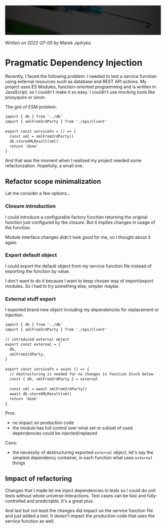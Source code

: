 ![](img/header-di-module.png)

*Written on 2022-07-05 by Marek Jędryka*

# Pragmatic Dependency Injection

Recently, I faced the following problem:
I needed to test a service function using external resources such as database and REST API actions.
My project uses ES Modules, function-oriented programming and is written in JavaScript, so I couldn't make it so easy.
I couldn't use mocking tools like proxyquire or sinon.

The gist of ESM problem:

```JS
import { db } from '../db'
import { xmlFrom3rdParty } from './api/client'

export const serviceFn = () => {
  const xml = xmlFrom3rdParty()
  db.storeXMLResult(xml)
  return 'done'
}
```

And that was the moment when I realized my project needed some refactorization.
Hopefully, a small one.

## Refactor scope minimalization

Let me consider a few options...

### Closure introduction

I could introduce a configurable factory function returning the original function just configured by the closure.
But it implies changes in usage of the function.

Module interface changes didn't look good for me, so I thought about it again.

### Export default object

I could export the default object from my service function file instead of exporting the function by value.

I don't want to do it because I want to keep chosen way of import/export modules.
So I had to try something else, simpler maybe.

### External stuff export

I exported brand new object including my dependencies for replacement or injection.

```JS
import { db } from '../db'
import { xmlFrom3rdParty } from './api/client'

// introduced external object
export const external = {
  db,
  xmlFrom3rdParty,
}

export const serviceFn = async () => {
  // destructuring is needed for no changes in function block below
  const { db, xmlFrom3rdParty } = external

  const xml = await xmlFrom3rdParty()
  await db.storeXMLResult(xml)
  return 'done'
}
```

Pros:

- no impact on production code
- the module has full control over what set or subset of used dependencies could be injected/replaced

Cons:

- the necessity of destructuring exported `external` object, let's say the simplest dependency container, in each function what uses `external` things

## Impact of refactoring

Changes that I made let me inject dependencies in tests so I could do unit tests without whole universe interactions.
Test cases can be fast and fully-controlled and predictable.
It's a great plus.

And last but not least the changes did impact on the service function file and just added a test.
It doesn't impact the production code that uses the service function as well.

